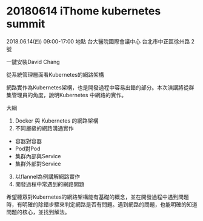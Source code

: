 20180614 iThome kubernetes summit
===

2018.06.14(四) 09:00-17:00
地點 台大醫院國際會議中心 台北市中正區徐州路 2 號

一鍵安裝David Chang

從系統管理層面看Kubernetes的網路架構

網路實作為Kubernetes架構，也是開發過程中容易出錯的部分。本次演講將從群集管理員的角度，說明Kubernetes 中網路的實作。

大綱
1. Docker 與 Kubernetes 的網路架構
2. 不同層級的網路溝通實作
  - 容器對容器
  - Pod對Pod
  - 集群內部與Service
  - 集群外部對Service
3. 以flannel為例講解網路實作
4. 開發過程中常遇到的網路問題

希望聽眾對Kubernetes的網路架構能有基礎的概念，並在開發過程中遇到問題時，有明確的除錯步驟來判定網路是否有問題。遇到網路的問題，也能明確的知道問題的核心，並找到解法。